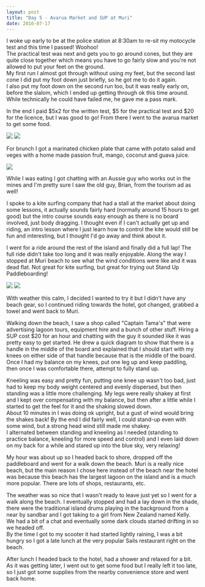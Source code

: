 ```yaml
---
layout: post
title: "Day 5 - Avarua Market and SUP at Muri"
date: 2016-07-17
---
```


I woke up early to be at the police station at 8:30am to re-sit my motocycle
test and this time I passed! Woohoo!  
The practical test was next and gets you to go around cones, but they are quite
close together which means you have to go fairly slow and you're not allowed to
put your feet on the ground.  
My first run I almost got through without using my feet, but the second last
cone I did put my foot down just briefly, so he got me to do it again.  
I also put my foot down on the second run too, but it was really early on,
before the slalom, which I ended up getting through ok this time around. While
technically he could have failed me, he gave me a pass mark.

In the end I paid $5x2 for the written test, $5 for the practical test and $20
for the licence, but I was good to go! From there I went to the avarua market to
get some food.

<img src="https://res.cloudinary.com/stevenocchipinti/image/upload/f_auto,w_1600/2016-cook-islands/day-05-market_axrebg.jpg" />

<img src="https://res.cloudinary.com/stevenocchipinti/image/upload/f_auto,w_1600/2016-cook-islands/day-05-market2_w8e3xc.jpg" />

For brunch I got a marinated chicken plate that came with potato salad and veges
with a home made passion fruit, mango, coconut and guava juice.

<img src="https://res.cloudinary.com/stevenocchipinti/image/upload/f_auto,w_1600/2016-cook-islands/day-05-lunch_wg90gt.jpg" />

While I was eating I got chatting with an Aussie guy who works out in the mines
and I'm pretty sure I saw the old guy, Brian, from the tourism ad as well!

I spoke to a kite surfing company that had a stall at the market about doing
some lessons, it actually sounds fairly hard (normally around 15 hours to get
good) but the intro course sounds easy enough as there is no board involved,
just body dragging. I thought even if I can't actually get up and riding, an
intro lesson where I just learn how to control the kite would still be fun and
interesting, but I thought I'd go away and think about it.

I went for a ride around the rest of the island and finally did a full lap!
The full ride didn't take too long and it was really enjoyable. Along the way I
stopped at Muri beach to see what the wind conditions were like and it was dead
flat. Not great for kite surfing, but great for trying out Stand Up
Paddleboarding!

<img src="https://res.cloudinary.com/stevenocchipinti/image/upload/f_auto,w_1600/2016-cook-islands/day-05-beach-dog_iiyrtr.jpg" />

<img src="https://res.cloudinary.com/stevenocchipinti/image/upload/f_auto,w_1600/2016-cook-islands/day-05-beach-panorama_mcx7u6.jpg" />

With weather this calm, I decided I wanted to try it but I didn't have any beach
gear, so I continued riding towards the hotel, got changed, grabbed a towel and
went back to Muri.

Walking down the beach, I saw a shop called "Captain Tama's" that were
advertising lagoon tours, equipment hire and a bunch of other stuff. Hiring a
SUP cost $20 for an hour and chatting with the guy it sounded like it was
pretty easy to get started. He drew a quick diagram to show that there is a
handle in the middle of the board and explained that I should start with my
knees on either side of that handle because that is the middle of the board.  
Once I had my balance on my knees, put one leg up and keep paddling, then once I
was comfortable there, attempt to fully stand up.

Kneeling was easy and pretty fun, putting one knee up wasn't too bad, just had
to keep my body weight centered and evenly dispersed, but then standing was a
little more challenging. My legs were really shakey at first and I kept over
compensating with my balance, but then after a little while I started to get the
feel for it and the shaking slowed down.  
About 10 minutes in I was doing ok upright, but a gust of wind would bring the
shakes back! By the end I did fairly well, I could stand-up even with some wind,
but a strong head wind still made me shakey.  
I alternated between standing and kneeling as I needed (standing to practice
balance, kneeling for more speed and control) and I even laid down on my back
for a while and stared up into the blue sky, very relaxing!

My hour was about up so I headed back to shore, dropped off the paddleboard and
went for a walk down the beach. Muri is a really nice beach, but the main reason
I chose here instead of the beach near the hotel was because this beach has the
largest lagoon on the island and is a much more popular. There are lots of shops,
restaurants, etc.

The weather was so nice that I wasn't ready to leave just yet so I went for a
walk along the beach. I eventually stopped and had a lay down in the shade,
there were the traditional island drums playing in the background from a near by
sandbar and I got taking to a girl from New Zealand named Kelly. We had a bit of
a chat and eventually some dark clouds started drifting in so we headed off.  
By the time I got to my scooter it had started lightly raining, I was a bit
hungry so I got a late lunch at the very popular Sails restaurant right on the
beach.

After lunch I headed back to the hotel, had a shower and relaxed for a bit.
As it was getting later, I went out to get some food but I really left it too
late, so I just got some supplies from the nearby convenience store and went
back home.
